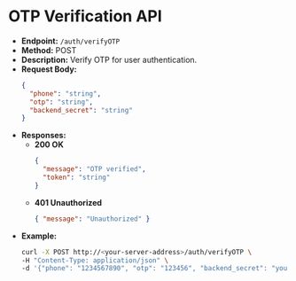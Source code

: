 # OTP Verification API

- **Endpoint:** `/auth/verifyOTP`
- **Method:** POST
- **Description:** Verify OTP for user authentication.
- **Request Body:**
  ```json
  {
    "phone": "string",
    "otp": "string",
    "backend_secret": "string"
  }
  ```
- **Responses:**
  - **200 OK**
    ```json
    {
      "message": "OTP verified",
      "token": "string"
    }
    ```
  - **401 Unauthorized**
    ```json
    { "message": "Unauthorized" }
    ```
- **Example:**
  ```bash
  curl -X POST http://<your-server-address>/auth/verifyOTP \
  -H "Content-Type: application/json" \
  -d '{"phone": "1234567890", "otp": "123456", "backend_secret": "your_backend_secret"}'
  ```